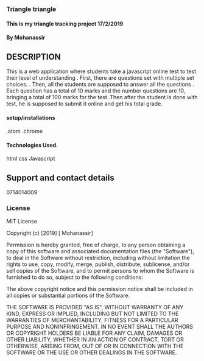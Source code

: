 ### Triangle triangle
#### This is my triangle tracking project 17/2/2019
#### By Mohanassir

## DESCRIPTION
This is a web application where students take a javascript online test to test their level of understanding
. First, there are questions set with multiple set choices.
. Then, all the students are supposed to answer all the questions
. Each question has a total of 10 marks and the number questions are 10, bringing a total of 100 marks for the test
.Then after the student is done with test, he is supposed to submit it online and get his total grade.

#### setup/installations
.atom
.chrome

#### Technologies Used. 
html
css
Javascript

## Support and contact details
 0714014009

### License
MIT License

Copyright (c) [2019] [ Mohanassir]

Permission is hereby granted, free of charge, to any person obtaining a copy
of this software and associated documentation files (the "Software"), to deal
in the Software without restriction, including without limitation the rights
to use, copy, modify, merge, publish, distribute, sublicense, and/or sell
copies of the Software, and to permit persons to whom the Software is
furnished to do so, subject to the following conditions:

The above copyright notice and this permission notice shall be included in all
copies or substantial portions of the Software.

THE SOFTWARE IS PROVIDED "AS IS", WITHOUT WARRANTY OF ANY KIND, EXPRESS OR
IMPLIED, INCLUDING BUT NOT LIMITED TO THE WARRANTIES OF MERCHANTABILITY,
FITNESS FOR A PARTICULAR PURPOSE AND NONINFRINGEMENT. IN NO EVENT SHALL THE
AUTHORS OR COPYRIGHT HOLDERS BE LIABLE FOR ANY CLAIM, DAMAGES OR OTHER
LIABILITY, WHETHER IN AN ACTION OF CONTRACT, TORT OR OTHERWISE, ARISING FROM,
OUT OF OR IN CONNECTION WITH THE SOFTWARE OR THE USE OR OTHER DEALINGS IN THE
SOFTWARE.
